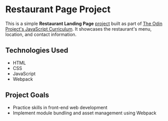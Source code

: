 # Restaurant Page Project

This is a simple **Restaurant Landing Page** [project](https://www.theodinproject.com/lessons/node-path-javascript-restaurant-page) built as part of [The Odin Project's JavaScript Curriculum](https://www.theodinproject.com/). It showcases the restaurant's menu, location, and contact information.

## Technologies Used

- HTML
- CSS
- JavaScript
- Webpack

## Project Goals

- Practice skills in front-end web development
- Implement module bundling and asset management using Webpack
